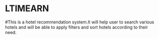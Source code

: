 # LTIMEARN
#This is a hotel recommendation system.It will help user to search various hotels and will be able to apply filters and sort hotels according to their need.
